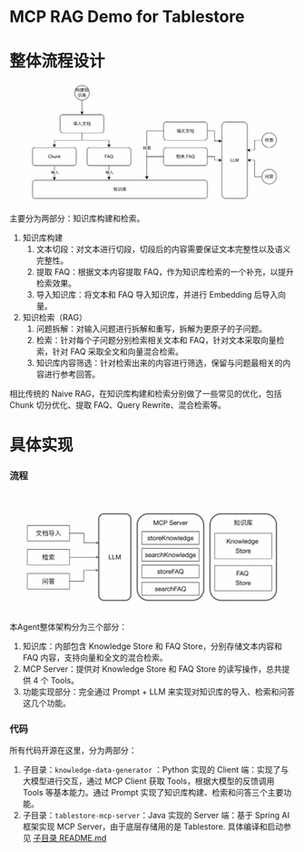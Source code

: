 # MCP RAG Demo for Tablestore

# 整体流程设计
![流程图](img/1.png)

主要分为两部分：知识库构建和检索。

1. 知识库构建
    1. 文本切段：对文本进行切段，切段后的内容需要保证文本完整性以及语义完整性。
    2. 提取 FAQ：根据文本内容提取 FAQ，作为知识库检索的一个补充，以提升检索效果。
    3. 导入知识库：将文本和 FAQ 导入知识库，并进行 Embedding 后导入向量。
 2. 知识检索（RAG）
    1. 问题拆解：对输入问题进行拆解和重写，拆解为更原子的子问题。
    2. 检索：针对每个子问题分别检索相关文本和 FAQ，针对文本采取向量检索，针对 FAQ 采取全文和向量混合检索。
    3. 知识库内容筛选：针对检索出来的内容进行筛选，保留与问题最相关的内容进行参考回答。

相比传统的 Naive RAG，在知识库构建和检索分别做了一些常见的优化，包括 Chunk 切分优化、提取 FAQ、Query Rewrite、混合检索等。


# 具体实现

### 流程
![流程图](img/2.png)

本Agent整体架构分为三个部分：
1. 知识库：内部包含 Knowledge Store 和 FAQ Store，分别存储文本内容和 FAQ 内容，支持向量和全文的混合检索。
2. MCP Server：提供对 Knowledge Store 和 FAQ Store 的读写操作，总共提供 4 个 Tools。
3. 功能实现部分：完全通过 Prompt + LLM 来实现对知识库的导入、检索和问答这几个功能。

### 代码
所有代码开源在这里，分为两部分：
1. 子目录：`knowledge-data-generator` ：Python 实现的 Client 端：实现了与大模型进行交互，通过 MCP Client 获取 Tools，根据大模型的反馈调用 Tools 等基本能力。通过 Prompt 实现了知识库构建、检索和问答三个主要功能。
2. 子目录：`tablestore-mcp-server`：Java 实现的 Server 端：基于 Spring AI 框架实现 MCP Server，由于底层存储用的是 Tablestore. 具体编译和启动参见 [子目录 README.md](./tablestore-mcp-server/README.md)
